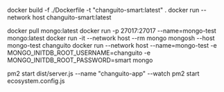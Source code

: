 docker build -f ./Dockerfile -t "changuito-smart:latest" .
docker run --network host changuito-smart:latest

docker pull mongo:latest
docker run -p 27017:27017 --name=mongo-test mongo:latest
docker run -it --network host --rm mongo mongosh --host mongo-test changuito
docker run --network host --name=mongo-test -e MONGO_INITDB_ROOT_USERNAME=changuito -e MONGO_INITDB_ROOT_PASSWORD=smart mongo

pm2 start dist/server.js --name "changuito-app" --watch
pm2 start ecosystem.config.js
